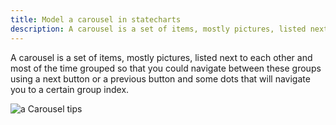 ```yaml
---
title: Model a carousel in statecharts
description: A carousel is a set of items, mostly pictures, listed next to each other and most of the time grouped so that you could navigate between these groups using a next button or a previous button and some dots that will navigate you to a certain group index.
---
```


A carousel is a set of items, mostly pictures, listed next to each other and most of the time grouped so that you could navigate between these groups using a next button or a previous button and some dots that will navigate you to a certain group index.

![a Carousel tips](https://i.imgur.com/MoEHuVo.jpg)
